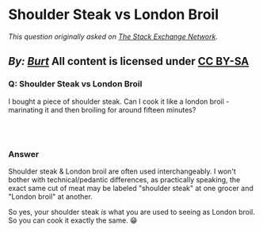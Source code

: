 # Shoulder Steak vs London Broil

_This question originally asked on [The Stack Exchange Network](https://cooking.stackexchange.com/q/115675)._

_By: [Burt](https://cooking.stackexchange.com/u/89183)_
All content is licensed under [CC BY-SA](https://creativecommons.org/licenses/by-sa/4.0/)
<br>
--------------------------------------------
### Q: Shoulder Steak vs London Broil
<p>I bought a piece of shoulder steak. Can I cook it like a london broil - marinating it and then broiling for around fifteen minutes?</p>

<br><br>
### Answer 
<p>Shoulder steak &amp; London broil are often used interchangeably. I won't bother with technical/pedantic differences, as practically speaking, the exact same cut of meat may be labeled &quot;shoulder steak&quot; at one grocer and &quot;London broil&quot; at another.</p>
<p>So yes, your shoulder steak <em>is</em> what you are used to seeing as London broil. So you can cook it exactly the same. 😁</p>

